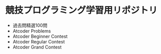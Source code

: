 # 競技プログラミング学習用リポジトリ

- 過去問精選100問
- Atcoder Problems
- Atcoder Beginner Contest
- Atcoder Regular Contest
- Atcoder Grand Contest
